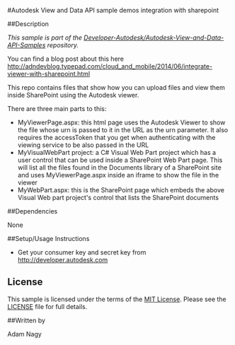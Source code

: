 #Autodesk View and Data API sample demos integration with sharepoint

##Description

*This sample is part of the [Developer-Autodesk/Autodesk-View-and-Data-API-Samples](https://github.com/Developer-Autodesk/autodesk-view-and-data-api-samples) repository.*

You can find a blog post about this here http://adndevblog.typepad.com/cloud_and_mobile/2014/06/integrate-viewer-with-sharepoint.html

This repo contains files that show how you can upload files and view them inside SharePoint using the Autodesk viewer.

There are three main parts to this:
* MyViewerPage.aspx: this html page uses the Autodesk Viewer to show the file whose urn is  passed to it in the URL as the urn parameter. It also requires the accessToken that you get when authenticating with the viewing service to be also passed in the URL
* MyVisualWebPart project: a C# Visual Web Part project which has a user control that can be used inside a SharePoint Web Part page. This will list all the files found in the Documents library of a SharePoint site and uses MyViewerPage.aspx inside an iframe to show the file in the viewer
* MyWebPart.aspx: this is the SharePoint page which embeds the above Visual Web part project's control that lists the SharePoint documents 


##Dependencies

None

##Setup/Usage Instructions

* Get your consumer key and secret key from http://developer.autodesk.com

## License

This sample is licensed under the terms of the [MIT License](http://opensource.org/licenses/MIT). Please see the [LICENSE](LICENSE) file for full details.

##Written by 

Adam Nagy





    
